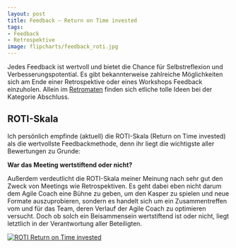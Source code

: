 ```yaml
---
layout: post
title: Feedback – Return on Time invested
tags:
- Feedback
- Retrospektive
image: flipcharts/feedback_roti.jpg
---
```


Jedes Feedback ist wertvoll und bietet die Chance für Selbstreflexion und
Verbesserungspotential. Es gibt bekannterweise zahlreiche Möglichkeiten sich am
Ende einer Retrospektive oder eines Workshops Feedback einzuholen. Allein im
[Retromaten](https://retromat.org) finden sich etliche tolle Ideen bei der
Kategorie Abschluss.

## ROTI-Skala

Ich persönlich empfinde (aktuell) die ROTI-Skala (Return on Time invested) als
die wertvollste Feedbackmethode, denn ihr liegt die wichtigste aller Bewertungen
zu Grunde:

**War das Meeting wertstiftend oder nicht?**

Außerdem verdeutlicht die ROTI-Skala meiner Meinung nach sehr gut den Zweck von
Meetings wie Retrospektiven. Es geht dabei eben nicht darum dem Agile Coach eine
Bühne zu geben, um den Kasper zu spielen und neue Formate auszuprobieren,
sondern es handelt sich um ein Zusammentreffen vom und für das Team, deren
Verlauf der Agile Coach zu optimieren versucht. Doch ob solch ein Beisammensein
wertstiftend ist oder nicht, liegt letztlich in der Verantwortung aller
Beteiligten.

[![ROTI Return on Time invested]({{site.baseurl}}/assets/img/posts/flipcharts/feedback_roti.jpg)]({{site.baseurl}}/assets/img/posts/flipcharts/feedback_roti.jpg)
